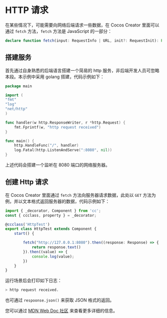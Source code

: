 # HTTP 请求

在某些情况下，可能需要向网络后端请求一些数据，在 Cocos Creator 里面可以通过 `fetch` 方法，`fetch` 方法是 JavaScript 的一部分：

```ts
declare function fetch(input: RequestInfo | URL, init?: RequestInit): Promise<Response>;
```

## 搭建服务

首先通过自身熟悉的后端语言搭建一个简易的 http 服务，非后端开发人员可忽略本段。本示例中采用 golang 搭建，代码示例如下：

```go
package main

import (
"fmt"
"log"
"net/http"
)

func handler(w http.ResponseWriter, r *http.Request) {
    fmt.Fprintf(w, "http request received")
}

func main() {
    http.HandleFunc("/", handler)
    log.Fatal(http.ListenAndServe(":8080", nil))
}
```

上述代码会搭建一个监听在 8080 端口的网络服务器。

## 创建 Http 请求

在 Cocos Creator 里面通过 `fetch` 方法向服务器请求数据，此处以 `GET` 方法为例，并以文本格式返回服务器的数据，代码示例如下：

```ts
import { _decorator, Component } from 'cc';
const { ccclass, property } = _decorator;

@ccclass('HttpTest')
export class HttpTest extends Component {
    start() {

        fetch("http://127.0.0.1:8080").then((response: Response) => {
            return response.text()
        }).then((value) => {
            console.log(value);
        })
    }
}
```

运行场景后会打印如下日志：

```bash
> http request received.
```

也可通过 `respoonse.json()` 来获取 JSON 格式的返回。

您可以通过 [MDN Web Doc 社区](https://developer.mozilla.org/zh-CN/docs/Web/API/Fetch_API/Using_Fetch) 来查看更多详细的信息。
